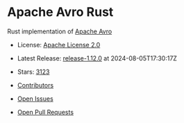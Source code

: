 # Apache Avro Rust

Rust implementation of [Apache Avro](https://avro.apache.org/)


- License: [Apache License 2.0](https://spdx.org/licenses/Apache-2.0.html)
- Latest Release: [release-1.12.0](https://github.com/apache/avro/releases/tag/release-1.12.0) at 2024-08-05T17:30:17Z
- Stars: [3123](https://github.com/apache/avro/stargazers)


- [Contributors](https://github.com/apache/avro/graphs/contributors)
- [Open Issues](https://github.com/apache/avro/issues?q=sort%3Aupdated-desc+is%3Aissue+is%3Aopen)
- [Open Pull Requests](https://github.com/apache/avro/pulls?q=sort%3Aupdated-desc+is%3Apr+is%3Aopen)
